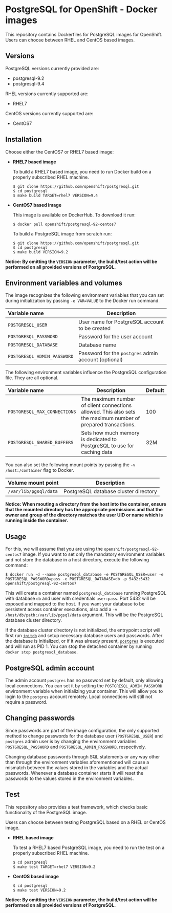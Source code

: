 PostgreSQL for OpenShift - Docker images
========================================

This repository contains Dockerfiles for PostgreSQL images for OpenShift.
Users can choose between RHEL and CentOS based images.


Versions
---------------
PostgreSQL versions currently provided are:
* postgresql-9.2
* postgresql-9.4

RHEL versions currently supported are:
* RHEL7

CentOS versions currently supported are:
* CentOS7


Installation
----------------------
Choose either the CentOS7 or RHEL7 based image:

*  **RHEL7 based image**

    To build a RHEL7 based image, you need to run Docker build on a properly
    subscribed RHEL machine.

    ```
    $ git clone https://github.com/openshift/postgresql.git
    $ cd postgresql
    $ make build TARGET=rhel7 VERSION=9.4
    ```

*  **CentOS7 based image**

    This image is available on DockerHub. To download it run:

    ```
    $ docker pull openshift/postgresql-92-centos7
    ```

    To build a PostgreSQL image from scratch run:

    ```
    $ git clone https://github.com/openshift/postgresql.git
    $ cd postgresql
    $ make build VERSION=9.2
    ```

**Notice: By omitting the `VERSION` parameter, the build/test action will be performed
on all provided versions of PostgreSQL.**


Environment variables and volumes
----------------------------------

The image recognizes the following environment variables that you can set during
initialization by passing `-e VAR=VALUE` to the Docker run command.

|    Variable name             |    Description                                 |
| :--------------------------- | ---------------------------------------------- |
|  `POSTGRESQL_USER`           | User name for PostgreSQL account to be created |
|  `POSTGRESQL_PASSWORD`       | Password for the user account                  |
|  `POSTGRESQL_DATABASE`       | Database name                                  |
|  `POSTGRESQL_ADMIN_PASSWORD` | Password for the `postgres` admin account (optional)     |

The following environment variables influence the PostgreSQL configuration file. They are all optional.

|    Variable name              |    Description                                                          |    Default
| :---------------------------- | ----------------------------------------------------------------------- | -------------------------------
|  `POSTGRESQL_MAX_CONNECTIONS` | The maximum number of client connections allowed. This also sets the maximum number of prepared transactions. |  100
|  `POSTGRESQL_SHARED_BUFFERS`  | Sets how much memory is dedicated to PostgreSQL to use for caching data |  32M

You can also set the following mount points by passing the `-v /host:/container` flag to Docker.

|  Volume mount point      | Description                           |
| :----------------------- | ------------------------------------- |
|  `/var/lib/pgsql/data`   | PostgreSQL database cluster directory |

**Notice: When mouting a directory from the host into the container, ensure that the mounted
directory has the appropriate permissions and that the owner and group of the directory
matches the user UID or name which is running inside the container.**

Usage
----------------------

For this, we will assume that you are using the `openshift/postgresql-92-centos7` image.
If you want to set only the mandatory environment variables and not store the database
in a host directory, execute the following command:

```
$ docker run -d --name postgresql_database -e POSTGRESQL_USER=user -e POSTGRESQL_PASSWORD=pass -e POSTGRESQL_DATABASE=db -p 5432:5432 openshift/postgresql-92-centos7
```

This will create a container named `postgresql_database` running PostgreSQL with
database `db` and user with credentials `user:pass`. Port 5432 will be exposed
and mapped to the host. If you want your database to be persistent across container
executions, also add a `-v /host/db/path:/var/lib/pgsql/data` argument. This will be
the PostgreSQL database cluster directory.

If the database cluster directory is not initialized, the entrypoint script will
first run [`initdb`](http://www.postgresql.org/docs/9.2/static/app-initdb.html)
and setup necessary database users and passwords. After the database is initialized,
or if it was already present, [`postgres`](http://www.postgresql.org/docs/9.2/static/app-postgres.html)
is executed and will run as PID 1. You can stop the detached container by running
`docker stop postgresql_database`.


PostgreSQL admin account
------------------------
The admin account `postgres` has no password set by default, only allowing local
connections.  You can set it by setting the `POSTGRESQL_ADMIN_PASSWORD` environment
variable when initializing your container. This will allow you to login to the
`postgres` account remotely. Local connections will still not require a password.


Changing passwords
------------------

Since passwords are part of the image configuration, the only supported method
to change passwords for the database user (`POSTGRESQL_USER`) and `postgres`
admin user is by changing the environment variables `POSTGRESQL_PASSWORD` and
`POSTGRESQL_ADMIN_PASSWORD`, respectively.

Changing database passwords through SQL statements or any way other than through
the environment variables aforementioned will cause a mismatch between the
values stored in the variables and the actual passwords. Whenever a database
container starts it will reset the passwords to the values stored in the
environment variables.


Test
---------------------------------

This repository also provides a test framework, which checks basic functionality
of the PostgreSQL image.

Users can choose between testing PostgreSQL based on a RHEL or CentOS image.

*  **RHEL based image**

    To test a RHEL7 based PostgreSQL image, you need to run the test on a properly
    subscribed RHEL machine.

    ```
    $ cd postgresql
    $ make test TARGET=rhel7 VERSION=9.2
    ```

*  **CentOS based image**

    ```
    $ cd postgresql
    $ make test VERSION=9.2
    ```

**Notice: By omitting the `VERSION` parameter, the build/test action will be performed
on all provided versions of PostgreSQL.**
